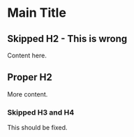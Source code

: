 # Main Title

## Skipped H2 - This is wrong

Content here.

## Proper H2

More content.

### Skipped H3 and H4

This should be fixed.

